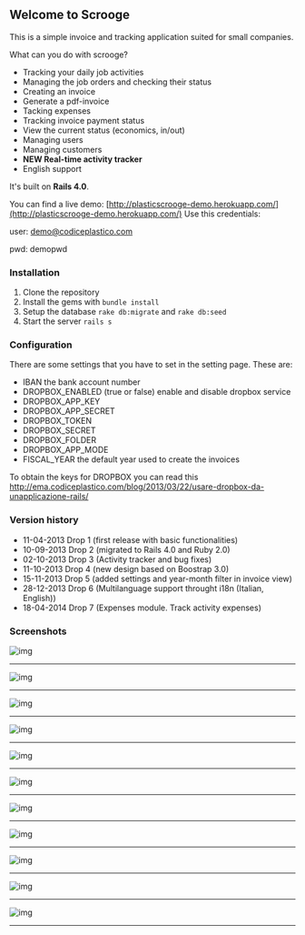 ## Welcome to Scrooge

This is a simple invoice and tracking application suited for small companies.

What can you do with scrooge?

- Tracking your daily job activities
- Managing the job orders and checking their status
- Creating an invoice 
- Generate a pdf-invoice
- Tacking expenses
- Tracking invoice payment status
- View the current status (economics, in/out)
- Managing users
- Managing customers
- **NEW Real-time activity tracker**
- English support

It's built on **Rails 4.0**.

You can find a live demo: [http://plasticscrooge-demo.herokuapp.com/](http://plasticscrooge-demo.herokuapp.com/)
Use this credentials:

user: demo@codiceplastico.com

pwd: demopwd

### Installation
1. Clone the repository
2. Install the gems with `bundle install`
3. Setup the database `rake db:migrate` and `rake db:seed`
4. Start the server `rails s`

### Configuration
There are some settings that you have to set in the setting page.
These are:

- IBAN the bank account number
- DROPBOX_ENABLED (true or false) enable and disable dropbox service
- DROPBOX_APP_KEY
- DROPBOX_APP_SECRET
- DROPBOX_TOKEN
- DROPBOX_SECRET
- DROPBOX_FOLDER
- DROPBOX_APP_MODE
- FISCAL_YEAR the default year used to create the invoices

To obtain the keys for DROPBOX you can read this http://ema.codiceplastico.com/blog/2013/03/22/usare-dropbox-da-unapplicazione-rails/


### Version history 
- 11-04-2013 Drop 1 (first release with basic functionalities)
- 10-09-2013 Drop 2 (migrated to Rails 4.0 and Ruby 2.0)
- 02-10-2013 Drop 3 (Activity tracker and bug fixes)
- 11-10-2013 Drop 4 (new design based on Boostrap 3.0)
- 15-11-2013 Drop 5 (added settings and year-month filter in invoice view)
- 28-12-2013 Drop 6 (Multilanguage support throught i18n (Italian, English))
- 18-04-2014 Drop 7 (Expenses module. Track activity expenses)

### Screenshots
![img](doc/images/img1.png)
***
![img](doc/images/img2.png)
***
![img](doc/images/img3.png)
***
![img](doc/images/img4.png)
***
![img](doc/images/img5.png)
***
![img](doc/images/img6.png)
***
![img](doc/images/img7.png)
***
![img](doc/images/img8.png)
***
![img](doc/images/img9.png)
***
![img](doc/images/img10.png)
***
![img](doc/images/img11.png)
***
